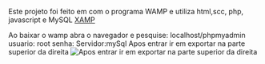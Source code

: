 Este projeto foi feito em com o programa WAMP e utiliza html,scc, php, javascript e MySQL
[XAMP](https://www.wampserver.com)


Ao baixar o wamp abra o navegador e pesquise: localhost/phpmyadmin
usuario: root
senha: 
Servidor:mySql
Apos entrar ir em exportar na parte superior da direita
<img src="blob:https://web.whatsapp.com/a5707ac6-6971-44dc-b40a-b0b465136d1f" alt="Apos entrar ir em exportar na parte superior da direita">

